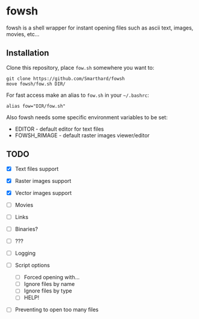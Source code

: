 # fowsh 
fowsh is a shell wrapper for instant opening files such as ascii text, images, movies, etc...

## Installation

Clone this repository, place `fow.sh` somewhere you want to:
```shell
git clone https://github.com/Smarthard/fowsh
move fowsh/fow.sh DIR/
```

For fast access make an alias to `fow.sh` in your `~/.bashrc`:
```shell
alias fow="DIR/fow.sh"
```

Also fowsh needs some specific environment variables to be set:
- EDITOR - default editor for text files
- FOWSH\_RIMAGE - default raster images viewer/editor

## TODO
- [x] Text files support
- [x] Raster images support
- [x] Vector images support
- [ ] Movies
- [ ] Links
- [ ] Binaries?
- [ ] ???
- [ ] Logging
- [ ] Script options
   - [ ] Forced opening with...
   - [ ] Ignore files by name
   - [ ] Ignore files by type
   - [ ] HELP!
- [ ] Preventing to open too many files

